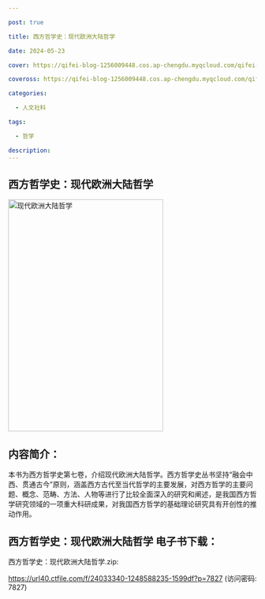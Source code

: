 ```yaml
---

post: true

title: 西方哲学史：现代欧洲大陆哲学

date: 2024-05-23

cover: https://qifei-blog-1256009448.cos.ap-chengdu.myqcloud.com/qifei-blog/66360c350ea9cb1403d5aa91.jpg

coveross: https://qifei-blog-1256009448.cos.ap-chengdu.myqcloud.com/qifei-blog/66360c350ea9cb1403d5aa91.jpg

categories:

  - 人文社科

tags:

  - 哲学

description:
---
```


##  西方哲学史：现代欧洲大陆哲学

<img alt="现代欧洲大陆哲学 " class="aligncenter loading" data-was-processed="true" decoding="async" fetchpriority="high" height="471" src="https://qifei-blog-1256009448.cos.ap-chengdu.myqcloud.com/qifei-blog/66360c350ea9cb1403d5aa91.jpg  " style="cursor: zoom-in;" width="314"/>

## 内容简介：

本书为西方哲学史第七卷，介绍现代欧洲大陆哲学。西方哲学史丛书坚持“融会中西、贯通古今”原则，涵盖西方古代至当代哲学的主要发展，对西方哲学的主要问题、概念、范畴、方法、人物等进行了比较全面深入的研究和阐述，是我国西方哲学研究领域的一项重大科研成果，对我国西方哲学的基础理论研究具有开创性的推动作用。

## 西方哲学史：现代欧洲大陆哲学 电子书下载：
西方哲学史：现代欧洲大陆哲学.zip: 

https://url40.ctfile.com/f/24033340-1248588235-1599df?p=7827 (访问密码: 7827)
